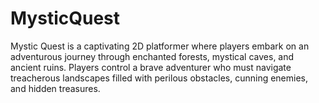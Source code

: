 # MysticQuest
Mystic Quest is a captivating 2D platformer where players embark on an adventurous journey through enchanted forests, mystical caves, and ancient ruins. Players control a brave adventurer who must navigate treacherous landscapes filled with perilous obstacles, cunning enemies, and hidden treasures.
